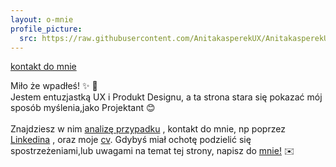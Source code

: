 ```yaml
---
layout: o-mnie
profile_picture:
  src: https://raw.githubusercontent.com/AnitakasperekUX/AnitakasperekUX.github.io/main/assets/img/profile-pic.jpg
---
```


[kontakt do mnie](#footer)


 Miło że wpadłeś! :sparkles: :wave: <br>
Jestem entuzjastką UX i Produkt Designu, a ta strona stara się pokazać mój sposób myślenia,jako Projektant :blush: <br><br>
Znajdziesz w nim <a href="https://anitakasperekux.github.io/portfolio">analizę przypadku</a> , kontakt do mnie, np poprzez [Linkedina](https://www.linkedin.com/in/anita-kasperek/) , oraz moje <a href="https://drive.google.com/drive/folders/1xgnFojJ_J6wicAkPbaV662YhJ7KLHCxb?usp=sharing">cv</a>. 
Gdybyś miał ochotę podzielić się spostrzeżeniami,lub uwagami na temat tej strony, napisz do <a href="https://www.linkedin.com/in/anita-kasperek/">mnie!</a> :envelope:
 



